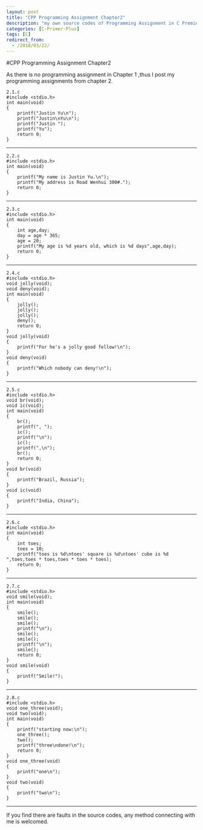 ```yaml
---
layout: post
title: "CPP Programming Assignment Chapter2"
description: "my own source codes of Programming Assignment in C Premier Plus "
categories: [C-Primer-Plus]
tags: [C]
redirect_from:
  - /2018/03/22/
---
```

#CPP Programming Assignment Chapter2

As there is no programming assignment in Chapter 1 ,thus I post my programming assignments from chapter 2.

    2.1.c
    #include <stdio.h>
    int main(void)
    {
        printf("Justin Yu\n");
        printf("Justin\nYu\n");
        printf("Justin ");
        printf("Yu");
        return 0;
    }
    
----------------------------------------------------- 
    
    2.2.c
    #include <stdio.h>
    int main(void)
    {
        printf("My name is Justin Yu.\n");
        printf("My address is Road Wenhui 300#.");
        return 0;
    }
    
----------------------------------------------------- 
    2.3.c
    #include <stdio.h>
    int main(void)
    {
        int age,day;
        day = age * 365;
        age = 20;
        printf("My age is %d years old, which is %d days",age,day);
        return 0;
    }
    
----------------------------------------------------- 
    2.4.c
    #include <stdio.h>
    void jolly(void);
    void deny(void);
    int main(void)
    {
        jolly();
        jolly();
        jolly();
        deny();
        return 0;
    }
    void jolly(void)
    {
        printf("For he's a jolly good fellow!\n");
    }
    void deny(void)
    {
        printf("Which nobody can deny!\n");
    }
    
--------------------------------------------------------
    2.5.c
    #include <stdio.h>
    void br(void);
    void ic(void);
    int main(void)
    {
        br();
        printf(", ");
        ic();
        printf("\n");
        ic();
        printf(",\n");
        br();
        return 0;
    }
    void br(void)
    {
        printf("Brazil, Russia");
    }
    void ic(void)
    {
        printf("India, China");
    }
    
---------------------------------------------------------
    2.6.c
    #include <stdio.h>
    int main(void)
    {
        int toes;
        toes = 10;
        printf("toes is %d\ntoes' square is %d\ntoes' cube is %d ",toes,toes * toes,toes * toes * toes);
        return 0;
    }
    
---------------------------------------------------------------
    2.7.c
    #include <stdio.h>
    void smile(void);
    int main(void)
    {
        smile();
        smile();
        smile();
        printf("\n");
        smile();
        smile();
        printf("\n");
        smile();
        return 0;
    }
    void smile(void)
    {
        printf("Smile!");
    }
    
----------------------------------------------------------------
    2.8.c
    #include <stdio.h>
    void one_three(void);
    void two(void);
    int main(void)
    {
        printf("starting now:\n");
        one_three();
        two();
        printf("three\ndone!\n");
        return 0;
    }
    void one_three(void)
    {
        printf("one\n");
    }
    void two(void)
    {
        printf("two\n");
    }
    
----------------------------------------------------------------

  If you find there are faults in the source codes, any method connecting with me is welcomed.
